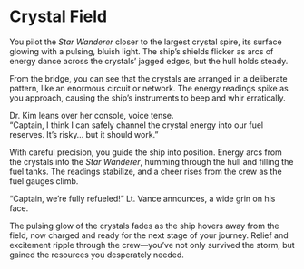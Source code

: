 # Crystal Field

You pilot the _Star Wanderer_ closer to the largest crystal spire, its surface glowing with a pulsing, bluish light. The ship’s shields flicker as arcs of energy dance across the crystals’ jagged edges, but the hull holds steady.

From the bridge, you can see that the crystals are arranged in a deliberate pattern, like an enormous circuit or network. The energy readings spike as you approach, causing the ship’s instruments to beep and whir erratically.

Dr. Kim leans over her console, voice tense.  
“Captain, I think I can safely channel the crystal energy into our fuel reserves. It’s risky… but it should work.”

With careful precision, you guide the ship into position. Energy arcs from the crystals into the _Star Wanderer_, humming through the hull and filling the fuel tanks. The readings stabilize, and a cheer rises from the crew as the fuel gauges climb.

“Captain, we’re fully refueled!” Lt. Vance announces, a wide grin on his face.

The pulsing glow of the crystals fades as the ship hovers away from the field, now charged and ready for the next stage of your journey. Relief and excitement ripple through the crew—you’ve not only survived the storm, but gained the resources you desperately needed.
